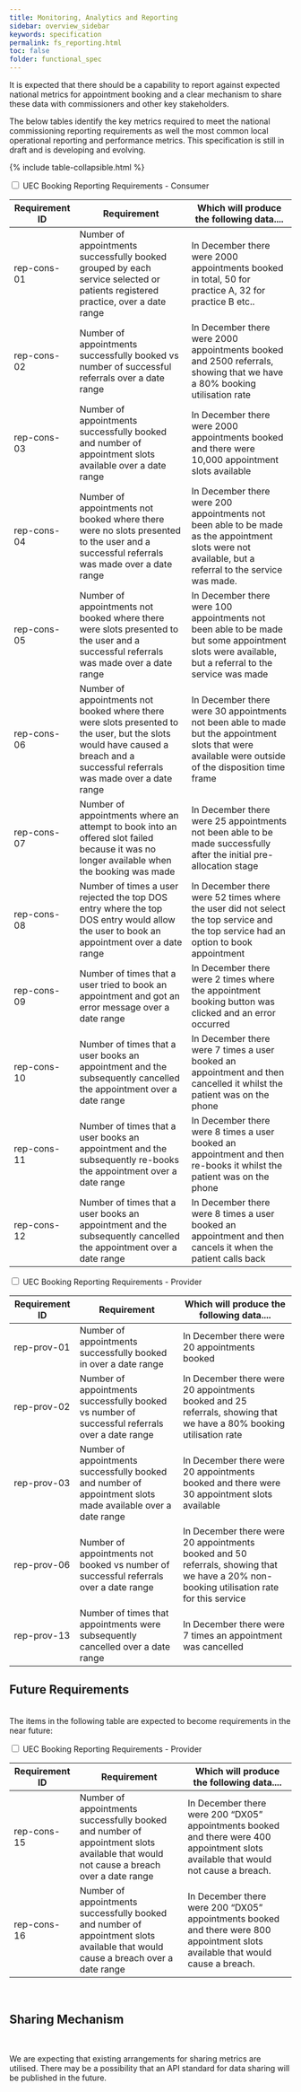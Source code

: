 ```yaml
---
title: Monitoring, Analytics and Reporting
sidebar: overview_sidebar
keywords: specification
permalink: fs_reporting.html
toc: false
folder: functional_spec
---
```


It is expected that there should be a capability to report against expected national metrics for appointment booking and a clear mechanism to share these data with commissioners and other key stakeholders.

The below tables identify the key metrics required to meet the national commissioning reporting requirements as well the most common local operational reporting and performance metrics. This specification is still in draft and is developing and evolving.

{% include table-collapsible.html %} 
<p>

<!------------------------------------------------------------------------------------------------------->  
<!------------------------------------------------------------------------------------------------------->  
<!-----------------------------------------------TABLE-1------------------------------------------------->       
<!------------------------------------------------------------------------------------------------------->  
<!------------------------------------------------------------------------------------------------------->

<div class="wrap-collabsible">
  <input id="collapsible1" class="toggle" type="checkbox">
  <label for="collapsible1" class="lbl-toggle">UEC Booking Reporting Requirements - Consumer</label>
  <div class="collapsible-content">
    <div class="content-inner">
      <p>        
      <table class="pure-table pure-table-bordered"> 
            <thead>
              <tr>
                <th data-field="ID" data-sortable="true">Requirement ID</th>
                <th data-field="REQUIREMENT" data-sortable="true">Requirement</th>
                <th data-field="OUTPUT" data-sortable="true">Which will produce the following data....</th>                
              </tr>
            </thead>
        <tbody>   
       <!------------------------------ROW----------------------------------->   
              <tr>
                <td>rep-cons-01</td>
                <td>Number of appointments successfully booked grouped by each service selected or patients registered practice, over a date range</td>
                <td>In December there were 2000 appointments booked in total, 50 for practice A, 32 for practice B etc..</td>      
              </tr>
      <!------------------------------ROW----------------------------------->   
               <tr>
                <td>rep-cons-02</td>
                <td>Number of appointments successfully booked vs number of successful referrals over a date range</td>
                <td>In December there were 2000 appointments booked and 2500 referrals, showing that we have a 80% booking utilisation rate</td>      
              </tr>
      <!------------------------------ROW----------------------------------->   
              <tr>
                <td>rep-cons-03</td>
                <td>Number of appointments successfully booked and number of appointment slots available over a date range</td>
                <td>In December there were 2000 appointments booked and there were 10,000 appointment slots available</td>      
              </tr>     
      <!------------------------------ROW----------------------------------->         
              <tr>
                <td>rep-cons-04</td>
                <td>Number of appointments not booked where there were no slots presented to the user and a successful referrals was made over a date range</td>
                <td>In December there were 200 appointments not been able to be made as the appointment slots were not available, but a referral to the service was made.</td>      
              </tr>
      <!------------------------------ROW----------------------------------->   
              <tr>
                <td>rep-cons-05</td>
                <td>Number of appointments not booked where there were slots presented to the user and a successful referrals was made over a date range</td>
                <td>In December there were 100 appointments not been able to be made but some appointment slots were available, but a referral to the service was made</td>      
              </tr>
      <!------------------------------ROW----------------------------------->   
              <tr>
                <td>rep-cons-06</td>
                <td>Number of appointments not booked where there were slots presented to the user, but the slots would have caused a breach and a successful referrals was made over a date range</td>
                <td>In December there were 30 appointments not been able to made but the appointment slots that were available were outside of the disposition time frame</td>      
              </tr>
      <!------------------------------ROW----------------------------------->   
              <tr>
                <td>rep-cons-07</td>
                <td>Number of appointments where an attempt to book into an offered slot failed because it was no longer available when the booking was made</td>
                <td>In December there were 25 appointments not been able to be made successfully after the initial pre-allocation stage</td>      
              </tr>
      <!------------------------------ROW----------------------------------->   
              <tr>
                <td>rep-cons-08</td>
                <td>Number of times a user rejected the top DOS entry where the top DOS entry would allow the user to book an appointment over a date range</td>
                <td>In December there were 52 times where the user did not select the top service and the top service had an option to book appointment</td>      
              </tr>
      <!------------------------------ROW----------------------------------->   
              <tr>
                <td>rep-cons-09</td>
                <td>Number of times that a user tried to book an appointment and got an error message over a date range</td>
                <td>In December there were 2 times where the appointment booking button was clicked and an error occurred</td>      
              </tr>
      <!------------------------------ROW----------------------------------->   
              <tr>
                <td>rep-cons-10</td>
                <td>Number of times that a user books an appointment and the subsequently cancelled the appointment over a date range</td>
                <td>In December there were 7 times a user booked an appointment and then cancelled it whilst the patient was on the phone</td>      
              </tr>
      <!------------------------------ROW----------------------------------->   
              <tr>
                <td>rep-cons-11</td>
                <td>Number of times that a user books an appointment and the subsequently re-books the appointment over a date range</td>
                <td>In December there were 8 times a user booked an appointment and then re-books it whilst the patient was on the phone</td>      
              </tr>
      <!------------------------------ROW----------------------------------->   
              <tr>
                <td>rep-cons-12</td>
                <td>Number of times that a user books an appointment and the subsequently cancelled the appointment over a date range</td>
                <td>In December there were 8 times a user booked an appointment and then cancels it when the patient calls back</td>     
              </tr>
            </tbody>
      </table> 
      </p>
    </div>
  </div>
</div>

<p>
<!------------------------------------------------------------------------------------------------------->  
<!------------------------------------------------------------------------------------------------------->  
<!-----------------------------------------------TABLE-2------------------------------------------------->       
<!------------------------------------------------------------------------------------------------------->  
<!------------------------------------------------------------------------------------------------------->  
<div class="wrap-collabsible">
 <input id="collapsible2" class="toggle" type="checkbox">
 <label for="collapsible2" class="lbl-toggle">UEC Booking Reporting Requirements - Provider</label>
 <div class="collapsible-content">
    <div class="content-inner">
      <p>        
      <table class="pure-table pure-table-bordered"> 
            <thead>
              <tr>
                <th data-field="ID" data-sortable="true">Requirement ID</th>
                <th data-field="REQUIREMENT" data-sortable="true">Requirement</th>
                <th data-field="OUTPUT" data-sortable="true">Which will produce the following data....</th>                
              </tr>
            </thead>
            <tbody>
      <!------------------------------ROW----------------------------------->   
              <tr>
                <td>rep-prov-01</td>
                <td>Number of appointments successfully booked in over a date range</td>
                <td>In December there were 20 appointments booked</td>      
              </tr>
      <!------------------------------ROW----------------------------------->   
               <tr>
                <td>rep-prov-02</td>
                <td>Number of appointments successfully booked vs number of successful referrals over a date range</td>
                <td>In December there were 20 appointments booked and 25 referrals, showing that we have a 80% booking utilisation rate</td>      
              </tr>
      <!------------------------------ROW----------------------------------->   
              <tr>
                <td>rep-prov-03</td>
                <td>Number of appointments successfully booked and number of appointment slots made available over a date range</td>
                <td>In December there were 20 appointments booked and there were 30 appointment slots available</td>      
              </tr>      
      <!------------------------------ROW----------------------------------->   
              <tr>
                <td>rep-prov-06</td>
                <td>Number of appointments not booked vs number of successful referrals over a date range</td>
                <td>In December there were 20 appointments booked and 50 referrals, showing that we have a 20% non-booking utilisation rate for this service</td>      
              </tr> 
      <!------------------------------ROW----------------------------------->   
              <tr>
                <td>rep-prov-13</td>
                <td>Number of times that appointments were subsequently cancelled over a date range</td>
                <td>In December there were 7 times an appointment was cancelled</td>      
              </tr>
      <!------------------------------ROW-----------------------------------> 
        </tbody>
      </table> 
      </p>
    </div>
  </div>
 </div>
 

<p>  
<h2>Future Requirements</h2>
<p>
<br>
The items in the following table are expected to become requirements in the near future: 
<p>
<!------------------------------------------------------------------------------------------------------->  
<!------------------------------------------------------------------------------------------------------->  
<!-----------------------------------------------TABLE-3------------------------------------------------->       
<!------------------------------------------------------------------------------------------------------->  
<!------------------------------------------------------------------------------------------------------->  
<div class="wrap-collabsible">
 <input id="collapsible3" class="toggle" type="checkbox">
 <label for="collapsible3" class="lbl-toggle">UEC Booking Reporting Requirements - Provider</label>
 <div class="collapsible-content">
    <div class="content-inner">
      <p>        
      <table class="pure-table pure-table-bordered"> 
            <thead>
              <tr>
                <th data-field="ID" data-sortable="true">Requirement ID</th>
                <th data-field="REQUIREMENT" data-sortable="true">Requirement</th>
                <th data-field="OUTPUT" data-sortable="true">Which will produce the following data....</th>                
              </tr>
            </thead>
            <tbody>
      <!------------------------------ROW----------------------------------->   
            <tr>
             <td>rep-cons-15</td>
             <td>Number of appointments successfully booked and number of appointment slots available that would not cause a breach over a date range</td>
             <td>In December there were 200 “DX05” appointments booked and there were 400 appointment slots available that would not cause a breach.</td>      
            </tr>
  <!------------------------------ROW----------------------------------->   
            <tr>
             <td>rep-cons-16</td>
             <td>Number of appointments successfully booked and number of appointment slots available that would cause a breach over a date range</td>
             <td>In December there were 200 “DX05” appointments booked and there were 800 appointment slots available that would cause a breach.</td>      
            </tr>   
        </tbody>
       </table> 
      </p>
    </div>
  </div>
 </div>
 
<p>
  
<br>
  
<h2>Sharing Mechanism</h2>

<br>
<p> 
We are expecting that existing arrangements for sharing metrics are utilised. There may be a possibility that an API standard for data sharing will be published in the future.
